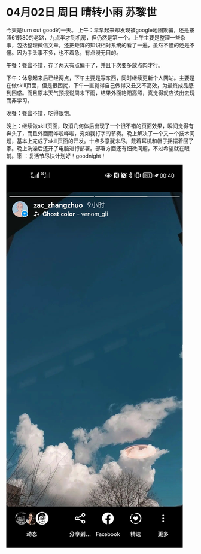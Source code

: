 # 04月02日 周日 晴转小雨 苏黎世

今天是turn out good的一天。
上午：早早起来却发现被google地图欺骗，还是按照61转80的老路，九点半才到机房，但仍然是第一个。上午主要是整理一些杂事，包括整理微信文章，还把矩阵的知识相对系统的看了一遍，虽然不懂的还是不懂。因为手头事不多，也不着急，有点漫无目的。

午餐：餐盒不错，存了两天有点偏干了，并且下次要多放点肉才行。

下午：休息起来后已经两点，下午主要是写东西，同时继续更新个人网站。主要是在做skill页面，但是很困扰，下午一直觉得自己做得又丑又不高效，为最终成品感到困惑。而且原本天气预报说周末下雨，结果外面艳阳高照，真觉得就应该出去玩而非学习。

晚餐：餐盒不错，吃得很饱。

晚上：继续做skill页面，取消几何体后出现了一个很不错的页面效果，瞬间觉得有奔头了，而且外面雨哗啦哗啦，宛如我打字的节奏。晚上解决了一个又一个技术问题，基本上完成了skill页面的开发。十点多意犹未尽，戴着耳机和帽子摇摆着回了家。晚上洗澡后还开了电脑进行部署。部署方面还有细微问题，不过希望就在眼前。愿 ：复活节尽快计划好！goodnight！


![image](images\\642a046c51f83eaf6d54a9a9.jpg)




